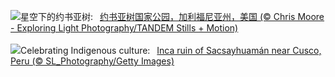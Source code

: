![](https://www.bing.com/th?id=OHR.JoshuaTreeNP_ZH-CN5917576674_UHD.jpg&w=1000)星空下的约书亚树:&nbsp;&ensp;[约书亚树国家公园，加利福尼亚州，美国 (© Chris Moore - Exploring Light Photography/TANDEM Stills + Motion)](https://www.bing.com/th?id=OHR.JoshuaTreeNP_ZH-CN5917576674_UHD.jpg)
<br><br/>
![](https://www.bing.com/th?id=OHR.IncaRuinPeru_EN-US1209778539_UHD.jpg&w=1000)Celebrating Indigenous culture:&nbsp;&ensp;[Inca ruin of Sacsayhuamán near Cusco, Peru (© SL_Photography/Getty Images)](https://www.bing.com/th?id=OHR.IncaRuinPeru_EN-US1209778539_UHD.jpg)
<br><br/>
